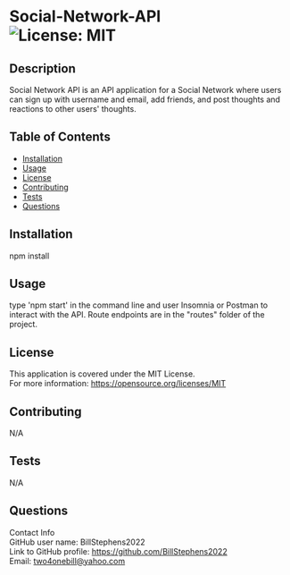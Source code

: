 # Social-Network-API<br>![License: MIT](https://img.shields.io/badge/License-MIT-yellow.svg)

  ## Description

  Social Network API is an API application for a Social Network where users can sign up with username and email, add friends, and post thoughts and reactions to other users' thoughts.
  
  ## Table of Contents
  
  - [Installation](#installation)
  - [Usage](#usage)
  - [License](#license)
  - [Contributing](#contributing)
  - [Tests](#tests)
  - [Questions](#questions)
  
  ## Installation
  
  npm install
  
  ## Usage
  
  type 'npm start' in the command line and user Insomnia or Postman to interact with the API.  Route endpoints are in the "routes" folder of the project.

  ## License
This application is covered under the MIT License.
<br>For more information: https://opensource.org/licenses/MIT
  
  ## Contributing
  N/A
  
  ## Tests
  N/A

  ## Questions
  Contact Info<br>
  GitHub user name: BillStephens2022<br>
  Link to GitHub profile: https://github.com/BillStephens2022<br>
  Email: two4onebill@yahoo.com